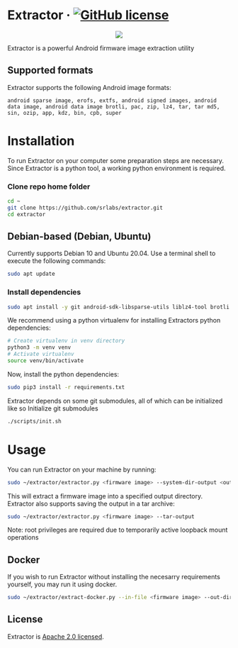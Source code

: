 # Extractor &middot; [![GitHub license](https://img.shields.io/badge/license-Apache%202.0-blue)](#LICENSE)

<p align="center">
  <img src="/docs/media/ext.png">
</p>

Extractor is a powerful Android firmware image extraction utility

## Supported formats

Extractor supports the following Android image formats:

```
android sparse image, erofs, extfs, android signed images, android data image, android data image brotli, pac, zip, lz4, tar, tar md5, sin, ozip, app, kdz, bin, cpb, super
```

# Installation

To run Extractor on your computer some preparation steps are necessary. Since Extractor is a python tool, a working python environment is required.

### Clone repo home folder

```bash
cd ~
git clone https://github.com/srlabs/extractor.git
cd extractor
```

## Debian-based (Debian, Ubuntu)

Currently supports Debian 10 and Ubuntu 20.04. Use a terminal shell to execute the following commands:

```bash
sudo apt update
```

### Install dependencies

```bash
sudo apt install -y git android-sdk-libsparse-utils liblz4-tool brotli unrar libxml2 libxml2-dev libffi-dev
```

We recommend using a python virtualenv for installing Extractors python dependencies:

```bash
# Create virtualenv in venv directory
python3 -m venv venv
# Activate virtualenv
source venv/bin/activate
```

Now, install the python dependencies:

```bash
sudo pip3 install -r requirements.txt
```

Extractor depends on some git submodules, all of which can be initialized like so
Initialize git submodules

```bash
./scripts/init.sh
```

# Usage

You can run Extractor on your machine by running:

```bash
sudo ~/extractor/extractor.py <firmware image> --system-dir-output <output directory>
```

This will extract a firmware image into a specified output directory. Extractor also supports saving the output in a tar archive:

```bash
sudo ~/extractor/extractor.py <firmware image> --tar-output
```

Note: root privileges are required due to temporarily active loopback mount operations

## Docker

If you wish to run Extractor without installing the necesarry requirements yourself, you may run it using docker.

```bash
sudo ~/extractor/extract-docker.py --in-file <firmware image> --out-dir <output directory>
```

## License

Extractor is [Apache 2.0 licensed](LICENSE).
